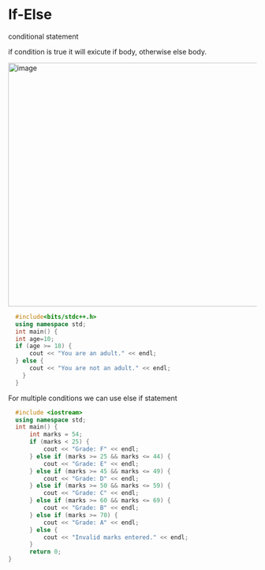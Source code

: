 # If-Else
conditional statement

if condition is true it will exicute if body, otherwise else body.

<img width="892" height="494" alt="image" src="https://github.com/user-attachments/assets/9547b41d-edd6-42f5-aaec-bf05628762fd" />


```cpp
  #include<bits/stdc++.h>
  using namespace std;
  int main() {
  int age=10;
  if (age >= 18) {
      cout << "You are an adult." << endl;
  } else {
      cout << "You are not an adult." << endl;
    }
  }
```
For multiple conditions we can use else if statement

```cpp
  #include <iostream>
  using namespace std;
  int main() {
      int marks = 54;
      if (marks < 25) {
          cout << "Grade: F" << endl;
      } else if (marks >= 25 && marks <= 44) {
          cout << "Grade: E" << endl;
      } else if (marks >= 45 && marks <= 49) {
          cout << "Grade: D" << endl;
      } else if (marks >= 50 && marks <= 59) {
          cout << "Grade: C" << endl;
      } else if (marks >= 60 && marks <= 69) {
          cout << "Grade: B" << endl;
      } else if (marks >= 70) {
          cout << "Grade: A" << endl;
      } else {
          cout << "Invalid marks entered." << endl;
      }
      return 0;
}
```
